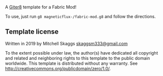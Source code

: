 A [Giter8][g8] template for a Fabric Mod!

To use, just run `g8 magneticflux-/fabric-mod.g8` and follow the directions.

Template license
----------------
Written in 2019 by Mitchell Skaggs <skaggsm333@gmail.com>

To the extent possible under law, the author(s) have dedicated all copyright and related
and neighboring rights to this template to the public domain worldwide.
This template is distributed without any warranty. See <http://creativecommons.org/publicdomain/zero/1.0/>.

[g8]: http://www.foundweekends.org/giter8/
